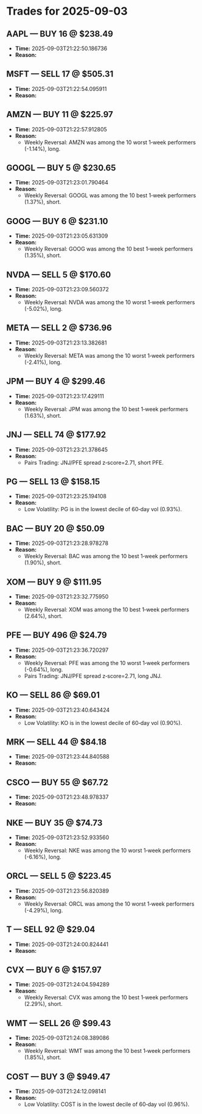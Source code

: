 # Trades for 2025-09-03

## AAPL — BUY 16 @ $238.49
- **Time:** 2025-09-03T21:22:50.186736
- **Reason:**

## MSFT — SELL 17 @ $505.31
- **Time:** 2025-09-03T21:22:54.095911
- **Reason:**

## AMZN — BUY 11 @ $225.97
- **Time:** 2025-09-03T21:22:57.912805
- **Reason:**
  - Weekly Reversal: AMZN was among the 10 worst 1‑week performers (-1.14%), long.

## GOOGL — BUY 5 @ $230.65
- **Time:** 2025-09-03T21:23:01.790464
- **Reason:**
  - Weekly Reversal: GOOGL was among the 10 best 1‑week performers (1.37%), short.

## GOOG — BUY 6 @ $231.10
- **Time:** 2025-09-03T21:23:05.631309
- **Reason:**
  - Weekly Reversal: GOOG was among the 10 best 1‑week performers (1.35%), short.

## NVDA — SELL 5 @ $170.60
- **Time:** 2025-09-03T21:23:09.560372
- **Reason:**
  - Weekly Reversal: NVDA was among the 10 worst 1‑week performers (-5.02%), long.

## META — SELL 2 @ $736.96
- **Time:** 2025-09-03T21:23:13.382681
- **Reason:**
  - Weekly Reversal: META was among the 10 worst 1‑week performers (-2.41%), long.

## JPM — BUY 4 @ $299.46
- **Time:** 2025-09-03T21:23:17.429111
- **Reason:**
  - Weekly Reversal: JPM was among the 10 best 1‑week performers (1.63%), short.

## JNJ — SELL 74 @ $177.92
- **Time:** 2025-09-03T21:23:21.378645
- **Reason:**
  - Pairs Trading: JNJ/PFE spread z‑score=2.71, short PFE.

## PG — SELL 13 @ $158.15
- **Time:** 2025-09-03T21:23:25.194108
- **Reason:**
  - Low Volatility: PG is in the lowest decile of 60‑day vol (0.93%).

## BAC — BUY 20 @ $50.09
- **Time:** 2025-09-03T21:23:28.978278
- **Reason:**
  - Weekly Reversal: BAC was among the 10 best 1‑week performers (1.90%), short.

## XOM — BUY 9 @ $111.95
- **Time:** 2025-09-03T21:23:32.775950
- **Reason:**
  - Weekly Reversal: XOM was among the 10 best 1‑week performers (2.64%), short.

## PFE — BUY 496 @ $24.79
- **Time:** 2025-09-03T21:23:36.720297
- **Reason:**
  - Weekly Reversal: PFE was among the 10 worst 1‑week performers (-0.64%), long.
  - Pairs Trading: JNJ/PFE spread z‑score=2.71, long JNJ.

## KO — SELL 86 @ $69.01
- **Time:** 2025-09-03T21:23:40.643424
- **Reason:**
  - Low Volatility: KO is in the lowest decile of 60‑day vol (0.90%).

## MRK — SELL 44 @ $84.18
- **Time:** 2025-09-03T21:23:44.840588
- **Reason:**

## CSCO — BUY 55 @ $67.72
- **Time:** 2025-09-03T21:23:48.978337
- **Reason:**

## NKE — BUY 35 @ $74.73
- **Time:** 2025-09-03T21:23:52.933560
- **Reason:**
  - Weekly Reversal: NKE was among the 10 worst 1‑week performers (-6.16%), long.

## ORCL — SELL 5 @ $223.45
- **Time:** 2025-09-03T21:23:56.820389
- **Reason:**
  - Weekly Reversal: ORCL was among the 10 worst 1‑week performers (-4.29%), long.

## T — SELL 92 @ $29.04
- **Time:** 2025-09-03T21:24:00.824441
- **Reason:**

## CVX — BUY 6 @ $157.97
- **Time:** 2025-09-03T21:24:04.594289
- **Reason:**
  - Weekly Reversal: CVX was among the 10 best 1‑week performers (2.29%), short.

## WMT — SELL 26 @ $99.43
- **Time:** 2025-09-03T21:24:08.389086
- **Reason:**
  - Weekly Reversal: WMT was among the 10 best 1‑week performers (1.85%), short.

## COST — BUY 3 @ $949.47
- **Time:** 2025-09-03T21:24:12.098141
- **Reason:**
  - Low Volatility: COST is in the lowest decile of 60‑day vol (0.96%).

